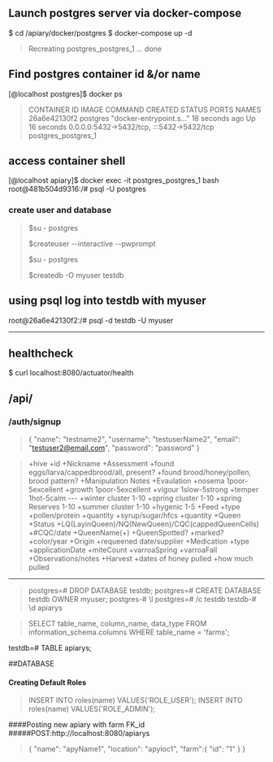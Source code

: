 ## Launch postgres server via docker-compose
$ cd /apiary/docker/postgres
$ docker-compose up -d

> Recreating postgres_postgres_1 ... done

## Find postgres container id &/or name 
[@localhost postgres]$ docker ps
> CONTAINER ID   IMAGE      COMMAND                  CREATED          STATUS          PORTS                                       NAMES
> 26a6e42130f2   postgres   "docker-entrypoint.s…"   18 seconds ago   Up 16 seconds   0.0.0.0:5432->5432/tcp, :::5432->5432/tcp   postgres_postgres_1
## access container shell
[@localhost apiary]$ docker exec -it postgres_postgres_1 bash
root@481b504d9316:/# psql -U postgres
### create user and database
> $su - postgres
> 
> $createuser --interactive --pwprompt
> 
> $su - postgres
>
> $createdb -O myuser testdb

## using psql log into testdb with myuser
root@26a6e42130f2:/# psql -d testdb -U myuser

---
## healthcheck
$ curl localhost:8080/actuator/health

## /api/
### /auth/signup
> {
>   "name": "testname2",
>   "username": "testuserName2",
>   "email": "testuser2@email.com",
>   "password": "password"
> }

> 
>+hive
  +id
  +Nickname
  +Assessment
    +found eggs/larva/cappedbrood/all, present?
    +found brood/honey/pollen, brood pattern?
    +Manipulation Notes
      +Evaulation
        +nosema  	 1poor-5excellent
        +growth  	 1poor-5excellent
        +vigour 	 1slow-5strong
        +temper  	 1hot-5calm
        ---
        +winter cluster  1-10
        +spring cluster  1-10
        +spring Reserves 1-10
        +summer cluster  1-10
        +hygenic  	 1-5
  +Feed
    +type
      +pollen/protein
        +quantity
      +syrup/sugar/hfcs
        +quantity
  +Queen
    +Status
      +LQ(LayinQueen)/NQ(NewQueen)/CQC(cappedQueenCells)
        +#CQC/date
    +QueenName(<apiaryLocation>+<queenId>)
    +QueenSpotted?
      +marked?
        +color/year
    +Origin
      +requeened date/supplier
  +Medication
    +type
      +applicationDate
    +miteCount
      +varroaSpring
      +varroaFall
  +Observations/notes
  +Harvest
    +dates of honey pulled
    +how much pulled

  
  ---
  >postgres=# DROP DATABASE testdb;
  postgres=# CREATE DATABASE testdb OWNER myuser;
  postgres-# \l
  postgres=# /c testdb
  testdb-# \d apiarys

  >SELECT 
    table_name, 
    column_name, 
    data_type 
  FROM 
     information_schema.columns
  WHERE 
     table_name = 'farms';
  
  testdb=# TABLE apiarys;

  
##DATABASE
#### Creating Default Roles
>INSERT INTO roles(name) VALUES('ROLE_USER');
INSERT INTO roles(name) VALUES('ROLE_ADMIN');

####Posting new apiary with farm FK_id
#####POST:http://localhost:8080/apiarys
>{
  "name": "apyName1",
  "location": "apyloc1",
    "farm":{
      "id": "1"
    }
}
